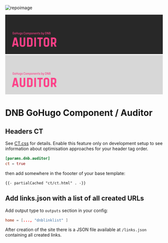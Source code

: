 ![repoimage](https://repository-images.githubusercontent.com/432989004/a3972d63-9610-4f0e-818f-24a0b5a401e6)<!--- CARD BEGIN --->

![DNB-Hugo/HEAD](.github/github-card-dark.png#gh-dark-mode-only)
![DNB-Hugo/HEAD](.github/github-card-light.png#gh-light-mode-only)

<!--- CARD END --->

# DNB GoHugo Component / Auditor

## Headers CT

See [CT.css](https://github.com/csswizardry/ct) for details. Enable this feature only on development setup to see information about optimisation approaches for your header tag order.

```toml
[params.dnb.auditor]
ct = true

```

then add somewhere in the foooter of your base template:

```gotemplate
{{- partialCached "ct/ct.html" . -}}
```

## Add links.json with a list of all created URLs

Add output type to `outputs` section in your config:

```toml
home = [..., "dnblinklist" ]
```

After creation of the site there is a JSON file available at `/links.json` containing all created links.

